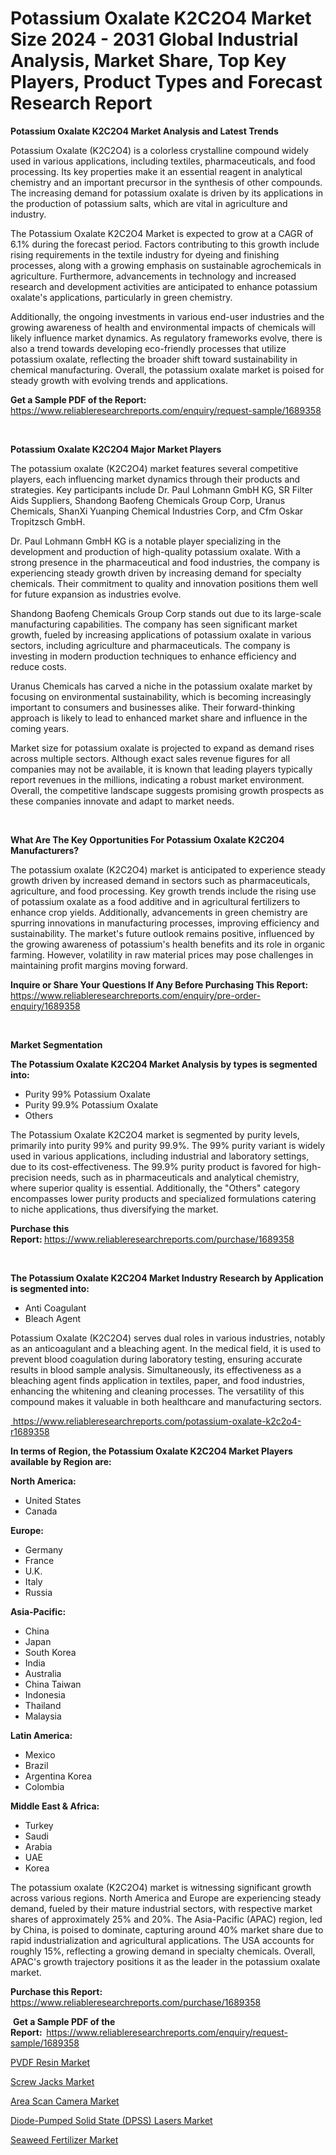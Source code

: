 <p><h1>Potassium Oxalate K2C2O4 Market Size 2024 - 2031 Global Industrial Analysis, Market Share, Top Key Players, Product Types and Forecast Research Report</h1></p><p><strong>Potassium Oxalate K2C2O4 Market Analysis and Latest Trends</strong></p>
<p><p>Potassium Oxalate (K2C2O4) is a colorless crystalline compound widely used in various applications, including textiles, pharmaceuticals, and food processing. Its key properties make it an essential reagent in analytical chemistry and an important precursor in the synthesis of other compounds. The increasing demand for potassium oxalate is driven by its applications in the production of potassium salts, which are vital in agriculture and industry.</p><p>The Potassium Oxalate K2C2O4 Market is expected to grow at a CAGR of 6.1% during the forecast period. Factors contributing to this growth include rising requirements in the textile industry for dyeing and finishing processes, along with a growing emphasis on sustainable agrochemicals in agriculture. Furthermore, advancements in technology and increased research and development activities are anticipated to enhance potassium oxalate's applications, particularly in green chemistry.</p><p>Additionally, the ongoing investments in various end-user industries and the growing awareness of health and environmental impacts of chemicals will likely influence market dynamics. As regulatory frameworks evolve, there is also a trend towards developing eco-friendly processes that utilize potassium oxalate, reflecting the broader shift toward sustainability in chemical manufacturing. Overall, the potassium oxalate market is poised for steady growth with evolving trends and applications.</p></p>
<p><strong>Get a Sample PDF of the Report:&nbsp;</strong> <a href="https://www.reliableresearchreports.com/enquiry/request-sample/1689358?utm_campaign=11&utm_medium=2&utm_source=Github&utm_content=ia&utm_term=17102024&utm_id=potassium-oxalate-k2c2o4">https://www.reliableresearchreports.com/enquiry/request-sample/1689358</a></p>
<p>&nbsp;</p>
<p><strong>Potassium Oxalate K2C2O4 Major Market Players</strong></p>
<p><p>The potassium oxalate (K2C2O4) market features several competitive players, each influencing market dynamics through their products and strategies. Key participants include Dr. Paul Lohmann GmbH KG, SR Filter Aids Suppliers, Shandong Baofeng Chemicals Group Corp, Uranus Chemicals, ShanXi Yuanping Chemical Industries Corp, and Cfm Oskar Tropitzsch GmbH.</p><p>Dr. Paul Lohmann GmbH KG is a notable player specializing in the development and production of high-quality potassium oxalate. With a strong presence in the pharmaceutical and food industries, the company is experiencing steady growth driven by increasing demand for specialty chemicals. Their commitment to quality and innovation positions them well for future expansion as industries evolve.</p><p>Shandong Baofeng Chemicals Group Corp stands out due to its large-scale manufacturing capabilities. The company has seen significant market growth, fueled by increasing applications of potassium oxalate in various sectors, including agriculture and pharmaceuticals. The company is investing in modern production techniques to enhance efficiency and reduce costs.</p><p>Uranus Chemicals has carved a niche in the potassium oxalate market by focusing on environmental sustainability, which is becoming increasingly important to consumers and businesses alike. Their forward-thinking approach is likely to lead to enhanced market share and influence in the coming years.</p><p>Market size for potassium oxalate is projected to expand as demand rises across multiple sectors. Although exact sales revenue figures for all companies may not be available, it is known that leading players typically report revenues in the millions, indicating a robust market environment. Overall, the competitive landscape suggests promising growth prospects as these companies innovate and adapt to market needs.</p></p>
<p>&nbsp;</p>
<p><strong>What Are The Key Opportunities For Potassium Oxalate K2C2O4 Manufacturers?</strong></p>
<p><p>The potassium oxalate (K2C2O4) market is anticipated to experience steady growth driven by increased demand in sectors such as pharmaceuticals, agriculture, and food processing. Key growth trends include the rising use of potassium oxalate as a food additive and in agricultural fertilizers to enhance crop yields. Additionally, advancements in green chemistry are spurring innovations in manufacturing processes, improving efficiency and sustainability. The market's future outlook remains positive, influenced by the growing awareness of potassium's health benefits and its role in organic farming. However, volatility in raw material prices may pose challenges in maintaining profit margins moving forward.</p></p>
<p><strong>Inquire or Share Your Questions If Any Before Purchasing This Report:</strong> <a href="https://www.reliableresearchreports.com/enquiry/pre-order-enquiry/1689358?utm_campaign=11&utm_medium=2&utm_source=Github&utm_content=ia&utm_term=17102024&utm_id=potassium-oxalate-k2c2o4">https://www.reliableresearchreports.com/enquiry/pre-order-enquiry/1689358</a></p>
<p>&nbsp;</p>
<p><strong>Market Segmentation</strong></p>
<p><strong>The Potassium Oxalate K2C2O4 Market Analysis by types is segmented into:</strong></p>
<p><ul><li>Purity 99% Potassium Oxalate</li><li>Purity 99.9% Potassium Oxalate</li><li>Others</li></ul></p>
<p><p>The Potassium Oxalate K2C2O4 market is segmented by purity levels, primarily into purity 99% and purity 99.9%. The 99% purity variant is widely used in various applications, including industrial and laboratory settings, due to its cost-effectiveness. The 99.9% purity product is favored for high-precision needs, such as in pharmaceuticals and analytical chemistry, where superior quality is essential. Additionally, the "Others" category encompasses lower purity products and specialized formulations catering to niche applications, thus diversifying the market.</p></p>
<p><strong>Purchase this Report:&nbsp;</strong><a href="https://www.reliableresearchreports.com/purchase/1689358?utm_campaign=11&utm_medium=2&utm_source=Github&utm_content=ia&utm_term=17102024&utm_id=potassium-oxalate-k2c2o4">https://www.reliableresearchreports.com/purchase/1689358</a></p>
<p>&nbsp;</p>
<p><strong>The Potassium Oxalate K2C2O4 Market Industry Research by Application is segmented into:</strong></p>
<p><ul><li>Anti Coagulant</li><li>Bleach Agent</li></ul></p>
<p><p>Potassium Oxalate (K2C2O4) serves dual roles in various industries, notably as an anticoagulant and a bleaching agent. In the medical field, it is used to prevent blood coagulation during laboratory testing, ensuring accurate results in blood sample analysis. Simultaneously, its effectiveness as a bleaching agent finds application in textiles, paper, and food industries, enhancing the whitening and cleaning processes. The versatility of this compound makes it valuable in both healthcare and manufacturing sectors.</p></p>
<p><a href="https://www.reliableresearchreports.com/potassium-oxalate-k2c2o4-r1689358?utm_campaign=11&utm_medium=2&utm_source=Github&utm_content=ia&utm_term=17102024&utm_id=potassium-oxalate-k2c2o4">&nbsp;https://www.reliableresearchreports.com/potassium-oxalate-k2c2o4-r1689358</a></p>
<p><strong>In terms of Region, the Potassium Oxalate K2C2O4 Market Players available by Region are:</strong></p>
<p>
    <p> <strong> North America: </strong>
        <ul>
            <li>United States</li>
            <li>Canada</li>
        </ul>
        </p> 
    <p> <strong> Europe: </strong>
        <ul>
            <li>Germany</li>
            <li>France</li>
            <li>U.K.</li>
            <li>Italy</li>
            <li>Russia</li>
        </ul>
        </p> 
    <p> <strong> Asia-Pacific: </strong>
        <ul>
            <li>China</li>
            <li>Japan</li>
            <li>South Korea</li>
            <li>India</li>
            <li>Australia</li>
            <li>China Taiwan</li>
            <li>Indonesia</li>
            <li>Thailand</li>
            <li>Malaysia</li>
        </ul>
        </p> 
    <p> <strong> Latin America: </strong>
        <ul>
            <li>Mexico</li>
            <li>Brazil</li>
            <li>Argentina Korea</li>
            <li>Colombia</li>
        </ul>
        </p> 
    <p> <strong> Middle East & Africa: </strong>
        <ul>
            <li>Turkey</li>
            <li>Saudi</li>
            <li>Arabia</li>
            <li>UAE</li>
            <li>Korea</li>
        </ul>
    </p>
    </p>
<p><p>The potassium oxalate (K2C2O4) market is witnessing significant growth across various regions. North America and Europe are experiencing steady demand, fueled by their mature industrial sectors, with respective market shares of approximately 25% and 20%. The Asia-Pacific (APAC) region, led by China, is poised to dominate, capturing around 40% market share due to rapid industrialization and agricultural applications. The USA accounts for roughly 15%, reflecting a growing demand in specialty chemicals. Overall, APAC's growth trajectory positions it as the leader in the potassium oxalate market.</p></p>
<p><strong>Purchase this Report: </strong><a href="https://www.reliableresearchreports.com/purchase/1689358?utm_campaign=11&utm_medium=2&utm_source=Github&utm_content=ia&utm_term=17102024&utm_id=potassium-oxalate-k2c2o4">https://www.reliableresearchreports.com/purchase/1689358</a></p>
<p>&nbsp;<strong>Get a Sample PDF of the Report:&nbsp;&nbsp;</strong><a href="https://www.reliableresearchreports.com/enquiry/request-sample/1689358?utm_campaign=11&utm_medium=2&utm_source=Github&utm_content=ia&utm_term=17102024&utm_id=potassium-oxalate-k2c2o4">https://www.reliableresearchreports.com/enquiry/request-sample/1689358</a></p>
<p><strong></strong></p>
<p><p><a href="https://www.linkedin.com/pulse/pvdf-resin-market-outlook-share-analysis-growth-trends-forecasts-cfwhf?utm_campaign=11&utm_medium=2&utm_source=Github&utm_content=ia&utm_term=17102024&utm_id=potassium-oxalate-k2c2o4">PVDF Resin Market</a></p><p><a href="https://issuu.com/reportprime-2/docs/screw-jacks-market-size-2030.pptx_45f9ff5dafc98e?utm_campaign=11&utm_medium=2&utm_source=Github&utm_content=ia&utm_term=17102024&utm_id=potassium-oxalate-k2c2o4">Screw Jacks Market</a></p><p><a href="https://issuu.com/reportprime-2/docs/area-scan-camera-market-size-2030.p_b80ff42c09a6a3?utm_campaign=11&utm_medium=2&utm_source=Github&utm_content=ia&utm_term=17102024&utm_id=potassium-oxalate-k2c2o4">Area Scan Camera Market</a></p><p><a href="https://github.com/NancyAlvarado586/Market-Research-Report-List-1/blob/main/diode-pumped-solid-state-dpss-lasers-market.md?utm_campaign=11&utm_medium=2&utm_source=Github&utm_content=ia&utm_term=17102024&utm_id=potassium-oxalate-k2c2o4">Diode-Pumped Solid State (DPSS) Lasers Market</a></p><p><a href="https://github.com/kimhelmer83/Market-Research-Report-List-1/blob/main/seaweed-fertilizer-market.md?utm_campaign=11&utm_medium=2&utm_source=Github&utm_content=ia&utm_term=17102024&utm_id=potassium-oxalate-k2c2o4">Seaweed Fertilizer Market</a></p></p>